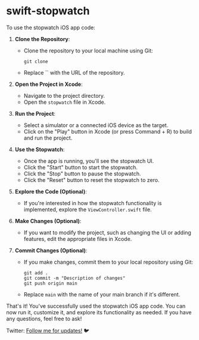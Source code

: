 # swift-stopwatch

To use the stopwatch iOS app code:

1. **Clone the Repository**:
   - Clone the repository to your local machine using Git:
     ```
     git clone 
     ```
   - Replace `` with the URL of the repository.

2. **Open the Project in Xcode**:
   - Navigate to the project directory.
   - Open the `stopwatch` file in Xcode.

3. **Run the Project**:
   - Select a simulator or a connected iOS device as the target.
   - Click on the "Play" button in Xcode (or press Command + R) to build and run the project.

4. **Use the Stopwatch**:
   - Once the app is running, you'll see the stopwatch UI.
   - Click the "Start" button to start the stopwatch.
   - Click the "Stop" button to pause the stopwatch.
   - Click the "Reset" button to reset the stopwatch to zero.

5. **Explore the Code (Optional)**:
   - If you're interested in how the stopwatch functionality is implemented, explore the `ViewController.swift` file.

6. **Make Changes (Optional)**:
   - If you want to modify the project, such as changing the UI or adding features, edit the appropriate files in Xcode.

7. **Commit Changes (Optional)**:
   - If you make changes, commit them to your local repository using Git:
     ```
     git add .
     git commit -m "Description of changes"
     git push origin main
     ```
   - Replace `main` with the name of your main branch if it's different.

That's it! You've successfully used the stopwatch iOS app code. You can now run it, customize it, and explore its functionality as needed. If you have any questions, feel free to ask!

Twitter: [Follow me for updates!](https://twitter.com/bhushcodes) 🐦
